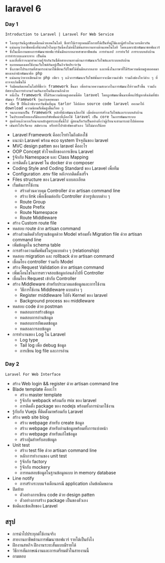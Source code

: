 # laravel 6
### Day 1 
``Introduction to Laravel | Laravel For Web Service`` 

    + โลกทุกวันนี้ถูกขับเคลื่อนด้วยเทคโนโลยี ซึ่งทำให้เราทุกคนมีโอกาสได้เป็นทั้งผู้ใช้และผู้สร้างในเวลาเดียวกัน 
    + แน่นอนว่าอาชีพหนึ่งที่น่าสนใจในทุกวันนี้คงไม่หนี้ไม่พ้นสายงานทางด้านเทคโนโลยี โดยเฉพาะนักพัฒนาซอฟแแวร์ 
    + ซึ่งในเนื้องานของการพัฒนาซอฟแวร์นั้นมีหลากหลายสาขาอาชีพเช่น การทำแอป การทำเว็ป การระบบหลังบ้าน การทำระบบเฉพาะทาง เป็นต้น 
    + และสิ่งที่เราจะมาทำความรู้จักกันวันนีืคือสายงานทางด้านการพัฒนาเว็บไซต์และระบบหลังบ้าน  
    + หลายคนคงเคยใช้งานเว็บไซต์กันอยู่เป็นกิจวัตประจำวัน 
    + ซึ่งภาษาโปรแกรมที่สามารถนำมาใช้เขียนเว็ปไซต์ได้นั้นมีหลากหลาย และหนึ่งในภาษาที่ได้รับความนิยมสูงตลอดมาของเหล่านักพัฒนาคือ php 
    + แน่นอนว่าหากเขียนด้วย php เพียว ๆ แล้วการพัฒนาเว็บไซต์นั้นอาจจะมีความล่าช้า รวมถึงช่องโหว่ต่าง ๆ ที่อาจจะเกิดขึ้นได้ 
    + จึงมีคนคิดเทคโนโลยีที่ชื่อว่า framework ขึ้นมา เพื่ออำนวยความสะดวกในการพัฒนาให้รวดเร็วขึ้น รวมถึงทิศทางในการทำงานร่วมกันภายในทีมงานอีกด้วย 
    + หนึ่งใน framework ที่ได้รับความนิยมสูงตอนนี้คือ laravel โดยถูกพัฒนาขึ้นมาเพื่อแก้ปัญหาดั่งเดิมที่นักพัฒนา framework รุ่นเก่าเคยพบมา 
    + เมื่อ 9 ปีที่แล้วนับจากวันนั้นที่คุณ tarlor ได้ปล่อย source code laravel ออกมาให้ download ความนิยมก็เพิ่มสูงขึ้นเรื่อย ๆ
    + จนกลายมาเป็น framework หลักที่นักพัฒนาเลือกใช้ เมื่อต้องการสร้างเว็บไซต์และระบบหลังบ้าน
    + ในประเทศไทยเองก็มีหลายบริษัทชั้นนำที่เลือกใช้ laravel เป็น core ในการพัฒนาระบบ 
    + สุดท้ายแล้วหากเรียนจบหลักสูตรระยะสั้นนี้ไป ผู้สอนก็หวังเป็นอย่างยิ่งว่าผู้เรียนจะสามารถนำไปต่อยอด 
    + เช่นทำโปรเจ็คจบ สมัครงาน หรือทำโปรดักซ์ของตัวเอง ได้ไม่มากก็น้อย

- Laravel Framework คืออะไรทำไมถึงต้องใช้ 
- แนะนำ Laravel พร้อม eco system ปัจจุบันของ laravel
- MVC design patten ของ laravel คืออะไร
- OOP Concept หัวใจหลักของการเขียน Laravel 
- รู้จักกับ Namespace และ Class Mapping 
- การติดตั้ง Laravel ใน docker ด้วย composer 
- Coding Style and Coding Standard ของ Laravel เพื่อทีม
- Configuration .env file หลังจากติดตั้งเสร็จ
- Files structure ของ Laravel แบบละเอียด
- เริ่มต้นการใช้งาน
    + สร้างส่วนควบคุม Controller ด้วย artisan command line 
    + สร้าง link เพื่อเชื่อมต่อกับ Controller ด้วยรูปแบบต่าง ๆ 
    + Route Group 
    + Route Prefix 
    + Route Namespace 
    + Route Middleware 
- สร้าง Custom route file 
- ทดสอบ route ด้วย artisan command 
- สร้างส่วนติดตัวกับฐานข้อมูลด้วย Model พร้อมทั้ง Migration file ด้วย artisan command line 
- เพิ่มข้อมูลใน schema table 
- การสร้างความสัมพันธ์ในรูบแบบต่าง ๆ (relationship) 
- ทดสอบ migration และ rollback ด้วย artisan command  
- เชื่อมโยง controller ร่วมกับ Model 
- สร้าง Request Validation ด้วย artisan command 
- เพิ่มเงื่อนไขในการตรวจสอบข้อมูลก่อนส่งไปที่ Controller
- เชื่อมโยง Request เข้ากับ Controller 
- สร้าง Middleware สำหรับประมวลผลข้อมูลและการใช้งาน
    + วิธีการใช้งาน Middleware แบบต่าง ๆ 
    + Register middleware ไปยัง Kernel ของ laravel 
    + Background process ของ middleware 
- ทดสอบ code ด้วย postman 
    + ทดสอบการสร้างข้อมูล
    + ทดสอบการอ่านข้อมูล
    + ทดสอบการอัพเดตข้อมูล
    + ทดสอลการลบข้อมูล
- การทำงานของ Log ใน Laravel 
    + Log type 
    + Tail log เพื่อ debug ข้อมูล 
    + การเขียน log file และการอ่าน 

### Day 2
``Laravel For Web Interface``  
- สร้าง Web login && register ด้วย artisan command line 
- Blade template คืออะไร 
    + สร้าง master template 
    + รู้จักกับ webpack พร้อมกับ mix ของ laravel 
    + การติดตั้ง package ของ nodejs พร้อมทั้งการนำมาใช้งาน 
- รู้กับกับ Vuejs ที่ติดตั้งมาพร้อมกับ Laravel 
- สร้าง web site blog 
    + สร้าง webpage สำหรับ create ข้อมูล 
    + สร้าง webpage สำหรับอ่านข้อมูลพร้อมทั้งการแบ่งหน้า 
    + สร้าง webpage สำหรับแก้ไขข้อมูล 
    + สร้างปุ่มสำหรับลบข้อมูล 
- Unit test 
    + สร้าง test file ด้วย artisan command line 
    + หลักการทำงานของ unit test 
    + รู้จักกับ factory 
    + รู้จักกับ mockery 
    + การทดสอบข้อมูลในฐานข้อมูลแบบ in memory database 
- Line notify 
    + การสร้างระบบแจ้งเตือนกรณี application เกิดข้อผิดพลาด 
- ปิดท้าย
    + ตัวอย่างการเขียน code ด้วย design patten 
    + ตัวอย่างการสร้าง package เป็นของตัวเอง 
- ข้อดีและข้อเสียของ Laravel 

## สรุป
+ การนำไปประยุกต์ใช้งานจริง
+ สายงานอาชีพด้านการพัฒนาซอฟแวร์ รายได้เป็นยังไง
+ ฝึกงานสหกิจ ฝึกงานระยะสั้นแบบมีรายได้
+ วิธีการสัมภาษณ์งานและการเตรียมตัวในสายงานนี้
+ ถามตอบ